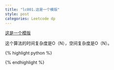 ```yaml
---
title: "lc001.这是一个模版"
style: post
categories: Leetcode dp
---
```


[这是一个模版](https://leetcode-cn.com/)



这个算法的时间复杂度是O（N），空间复杂度是O（N）。

{% highlight python %}



{% endhighlight %}

